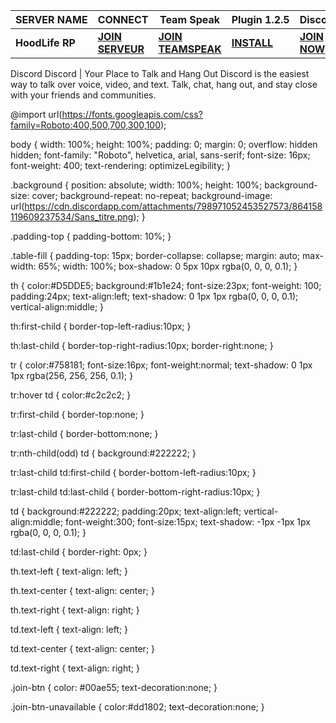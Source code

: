 <!DOCTYPE html>
<html lang="en" >
<head>
  <meta charset="UTF-8">
  <title>Launcher HoodLife</title>
  <link rel="stylesheet" href=".\eagle.css">
  <link rel="shortcut icon" type="image/png" href="https://cdn.discordapp.com/attachments/798971052453527573/864149271174447124/a_5dc1773e937ce6c9d625d142e9cab4b1.png%22%3E
</head>
<body>
<html lang="en">
<head>
    <meta charset="utf-8" />
    <title>Table Style</title>
    <meta name="viewport" content="initial-scale=1.0; maximum-scale=1.0; width=device-width;">
</head>

<body>
  <div class="background">
  <div class="padding-top"></div>
<table class="table-fill">
<thead>
<tr>
<th class="text-left-color"><b>SERVER&nbsp;NAME</b></th>
<th class="text-left-color"><b>CONNECT</b></th>
<th class="text-left-color"><b>Team&nbsp;Speak</b></th>
<th class="text-left-color"><b>Plugin&nbsp;1.2.5</b></th>
<th class="text-left-color"><b>Discord</b></th>
</tr>
</thead>
<tbody class="table-hover">
            <tr>
<td class="text-left"><b>HoodLife RP</b></td>
<td class="text-left"><a href="fivem://connect/194.62.1.17" class="join-btn"><b>JOIN SERVEUR</b></a></td>
<td class="text-left"><a href="ts3server://hoodlife.ts3lu.cc" class="join-btn"><b>JOIN TEAMSPEAK</b></a></td>
<td class="text-left"><a href="https://cdn.discordapp.com/attachments/823257176784240740/864617437726769162/tokovoip_1_2_5_2.ts3_plugin" class="join-btn"><b>INSTALL</b></a></td>
<td class="text-left"><a href="https://discord.gg/hTzFEpK4dZ" class="join-btn"><b>JOIN NOW</b></a></td>
</tr>

</tbody>
</table>
</div>
  </body>
</body>
</html>
Discord
Discord | Your Place to Talk and Hang Out
Discord is the easiest way to talk over voice, video, and text. Talk, chat, hang out, and stay close with your friends and communities.

@import url(https://fonts.googleapis.com/css?family=Roboto:400,500,700,300,100);

body {
  width: 100%;
  height: 100%;
  padding: 0;
  margin: 0;
  overflow: hidden hidden;
  font-family: "Roboto", helvetica, arial, sans-serif;
  font-size: 16px;
  font-weight: 400;
  text-rendering: optimizeLegibility;
}

.background {
  position: absolute;
  width: 100%;
  height: 100%;
  background-size: cover;
  background-repeat: no-repeat;
  background-image: url(https://cdn.discordapp.com/attachments/798971052453527573/864158119609237534/Sans_titre.png);
}

.padding-top {
  padding-bottom: 10%;
}

.table-fill {
  padding-top: 15px;
  border-collapse: collapse;
  margin: auto;
  max-width: 65%;
  width: 100%;
  box-shadow: 0 5px 10px rgba(0, 0, 0, 0.1);
}

th {
  color:#D5DDE5;
  background:#1b1e24;
  font-size:23px;
  font-weight: 100;
  padding:24px;
  text-align:left;
  text-shadow: 0 1px 1px rgba(0, 0, 0, 0.1);
  vertical-align:middle;
}

th:first-child {
  border-top-left-radius:10px;
}

th:last-child {
  border-top-right-radius:10px;
  border-right:none;
}

tr {
  color:#758181;
  font-size:16px;
  font-weight:normal;
  text-shadow: 0 1px 1px rgba(256, 256, 256, 0.1);
}

tr:hover td {
  color:#c2c2c2;
}

tr:first-child {
  border-top:none;
}

tr:last-child {
  border-bottom:none;
}

tr:nth-child(odd) td {
  background:#222222;
}

tr:last-child td:first-child {
  border-bottom-left-radius:10px;
}

tr:last-child td:last-child {
  border-bottom-right-radius:10px;
}

td {
  background:#222222;
  padding:20px;
  text-align:left;
  vertical-align:middle;
  font-weight:300;
  font-size:15px;
  text-shadow: -1px -1px 1px rgba(0, 0, 0, 0.1);
}

td:last-child {
  border-right: 0px;
}

th.text-left {
  text-align: left;
}

th.text-center {
  text-align: center;
}

th.text-right {
  text-align: right;
}

td.text-left {
  text-align: left;
}

td.text-center {
  text-align: center;
}

td.text-right {
  text-align: right;
}

.join-btn {
  color: #00ae55;
  text-decoration:none;
}

.join-btn-unavailable {
  color:#dd1802;
  text-decoration:none;
}
